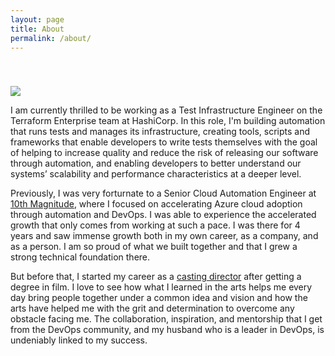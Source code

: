 ```yaml
---
layout: page
title: About
permalink: /about/
---
```

<img src='/assets/article_images/2016-05-02-introduction/AnnieHedgpeth.jpg' style='display: block; margin-left: auto; margin-right: auto; padding-top: 40px' />

I am currently thrilled to be working as a Test Infrastructure Engineer on the Terraform Enterprise team at HashiCorp. In this role, I'm building automation that runs tests and manages its infrastructure, creating tools, scripts and frameworks that enable developers to write tests themselves with the goal of helping to increase quality and reduce the risk of releasing our software through automation, and enabling developers to better understand our systems’ scalability and performance characteristics at a deeper level.

Previously, I was very forturnate to a Senior Cloud Automation Engineer at [10th Magnitude](https://www.10thmagnitude.com/), where I focused on accelerating Azure cloud adoption through automation and DevOps. I was able to experience the accelerated growth that only comes from working at such a pace. I was there for 4 years and saw immense growth both in my own career, as a company, and as a person. I am so proud of what we built together and that I grew a strong technical foundation there.

But before that, I started my career as a [casting director](http://www.imdb.com/name/nm1805484/?ref_=fn_al_nm_1) after getting a degree in film. I love to see how what I learned in the arts helps me every day bring people together under a common idea and vision and how the arts have helped me with the grit and determination to overcome any obstacle facing me. The collaboration, inspiration, and mentorship that I get from the DevOps community, and my husband who is a leader in DevOps, is undeniably linked to my success.